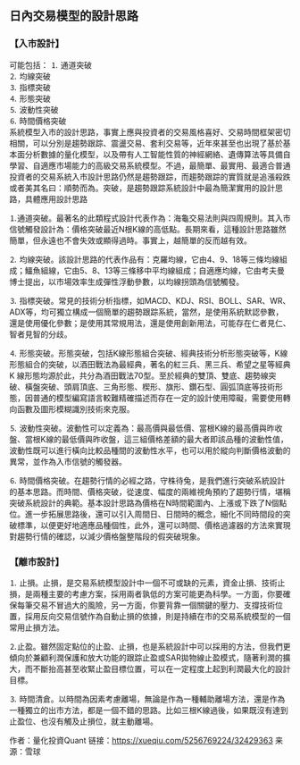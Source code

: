 ## 日內交易模型的設計思路

### 【入市設計】  
可能包括：
⒈ 通道突破  
⒉ 均線突破  
⒊ 指標突破  
⒋ 形態突破  
⒌ 波動性突破  
⒍ 時間價格突破  
系統模型入市的設計思路，事實上應與投資者的交易風格喜好、交易時間框架密切相關，可以分別是趨勢跟踪、震盪交易、套利交易等，近年來甚至也出現了基於基本面分析數據的量化模型，以及帶有人工智能性質的神經網絡、遺傳算法等具備自學習、自適應市場能力的高級交易系統模型。不過，最簡單、最實用、最適合普通投資者的交易系統入市設計思路仍然是趨勢跟踪，而趨勢跟踪的實質就是追漲殺跌或者美其名曰：順勢而為。突破，是趨勢跟踪系統設計中最為簡潔實用的設計思路，具體應用設計思路

⒈通道突破。最著名的此類程式設計代表作為：海龜交易法則與四周規則。其入市信號觸發設計為：價格突破最近N根K線的高低點。長期來看，這種設計思路雖然簡單，但永遠也不會失效或顯得過時。事實上，越簡單的反而越有效。

⒉ 均線突破。該設計思路的代表作品有：克羅均線，它由4、9、18等三條均線組成；鱷魚組線，它由5、8、13等三條移中平均線組成；自適應均線，它由考夫曼博士提出，以市場效率生成彈性浮動參數，以均線拐頭為信號觸發。

⒊ 指標突破。常見的技術分析指標，如MACD、KDJ、RSI、BOLL、SAR、WR、ADX等，均可獨立構成一個簡單的趨勢跟踪系統，當然，是使用系統默認參數，還是使用優化參數；是使用其常規用法，還是使用創新用法，可能存在仁者見仁、智者見智的分歧。

⒋ 形態突破。形態突破，包括K線形態組合突破、經典技術分析形態突破等，K線形態組合的突破，以酒田戰法為最經典，著名的紅三兵、黑三兵、希望之星等經典K 線形態均源於此，共分為酒田戰法70型。至於經典的雙頂、雙底、趨勢線突破、橫盤突破、頭肩頂底、三角形態、楔形、旗形、鑽石型、圓弧頂底等技術形態，因普通的模型編寫語言較難精確描述而存在一定的設計使用障礙，需要使用轉向函數及圖形模糊識別技術來克服。

⒌ 波動性突破。波動性可以定義為：最高價與最低價、當根K線的最高價與昨收盤、當根K線的最低價與昨收盤，這三組價格差額的最大者即該品種的波動性值，波動性既可以進行橫向比較品種間的波動性水平，也可以用於縱向判斷價格波動的異常，並作為入市信號的觸發器。

⒍ 時間價格突破。在趨勢行情的必經之路，守株待兔，是我們進行突破系統設計的基本思路。而時間、價格突破，從速度、幅度的兩維視角預約了趨勢行情，堪稱突破系統設計的典範。基本設計思路為價格在N時間範圍內、上漲或下跌了N個點位。進一步拓展思路後，還可以引入周間日、日間時的概念，細化不同時間段的突破標準，以便更好地適應品種個性，此外，還可以時間、價格過濾器的方法來實現對趨勢行情的確認，以減少價格盤整階段的假突破現象。

### 【離市設計】  

⒈ 止損。止損，是交易系統模型設計中一個不可或缺的元素，資金止損、技術止損，是兩種主要的考慮方案，採用兩者孰低的方案可能更為科學。一方面，你要確保每筆交易不冒過大的風險，另一方面，你要背靠一個關鍵的壓力、支撐技術位置，採用反向交易信號作為自動止損的依據，則是持續在市的交易系統模型的一個常用止損方法。

⒉止盈。雖然固定點位的止盈、止損，也是系統設計中可以採用的方法，但我們更傾向於兼顧利潤保護和放大功能的跟踪止盈或SAR拋物線止盈模式，隨著利潤的擴大，而不斷抬高甚至收緊止盈目標位置，可以在一定程度上起到利潤最大化的設計目標。

⒊ 時間清倉。以時間為因素考慮離場，無論是作為一種輔助離場方法，還是作為一種獨立的出市方法，都是一個不錯的思路。比如三根K線過後，如果既沒有達到止盈位、也沒有觸及止損位，就主動離場。

作者：量化投資Quant
链接：https://xueqiu.com/5256769224/32429363
来源：雪球
